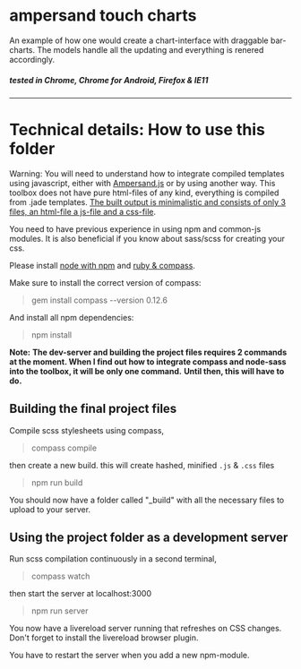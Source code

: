 ampersand touch charts
======================

An example of how one would create a chart-interface with draggable bar-charts. The models handle all the updating and everything is renered accordingly.

##### tested in Chrome, Chrome for Android, Firefox & IE11

---------------------

Technical details: How to use this folder
======================

Warning:
You will need to understand how to integrate compiled templates using javascript, either with [Ampersand.js](https://ampersandjs.com/) or by using another way. This toolbox does not have pure html-files of any kind, everything is compiled from .jade templates. [The built output is minimalistic and consists of only 3 files, an html-file a js-file and a css-file](http://read.humanjavascript.com/ch02-the-big-decision.html).

You need to have previous experience in using npm and common-js modules. It is also beneficial if you know about sass/scss for creating your css.

Please install [node with npm](http://nodejs.org/) and [ruby & compass](http://compass-style.org/install/).

Make sure to install the correct version of compass:
> gem install compass --version 0.12.6

And install all npm dependencies:
> npm install

**Note:**
**The dev-server and building the project files requires 2 commands at the moment. When I find out how to integrate compass and node-sass into the toolbox, it will be only one command.**
**Until then, this will have to do.**

Building the final project files
--------------------------------
Compile scss stylesheets using compass,
> compass compile

then create a new build. this will create hashed, minified `.js` & `.css` files
> npm run build

You should now have a folder called "_build" with all the necessary files to upload to your server.

Using the project folder as a development server
------------------------------------------------
Run scss compilation continuously in a second terminal,
> compass watch

then start the server at localhost:3000
> npm run server

You now have a livereload server running that refreshes on CSS changes. Don't forget to install the livereload browser plugin.

You have to restart the server when you add a new npm-module.
